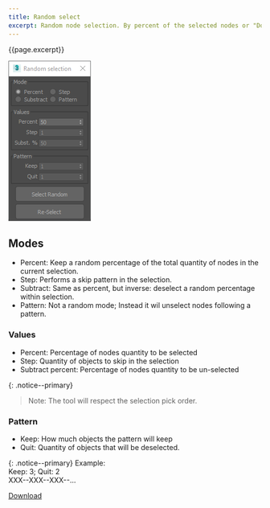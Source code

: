 ```yaml
---
title: Random select
excerpt: Random node selection. By percent of the selected nodes or "Dot-Gap" pattern.
---
```


{{page.excerpt}}

![random-select](/assets/images/ui/random-select-ui.png)

## Modes

- Percent: Keep a random percentage of the total quantity of nodes in the current selection.
- Step: Performs a skip pattern in the selection.
- Subtract: Same as percent, but inverse: deselect a random percentage within selection.
- Pattern: Not a random mode; Instead it wil unselect nodes following a pattern.

### Values

- Percent: Percentage of nodes quantity to be selected
- Step: Quantity of objects to skip in the selection
- Subtract percent: Percentage of nodes quantity to be un-selected

{: .notice--primary}
>Note: The tool will respect the selection pick order.

### Pattern

- Keep: How much objects the pattern will keep
- Quit: Quantity of objects that will be deselected.

{: .notice--primary}
Example:
<br/>
Keep: 3; Quit: 2
<br/>
XXX--XXX--XXX--...

<a href="https://github.com/HAG87/maxscript-assorted/blob/master/release/Random_select.zip" class="btn btn--primary">Download</a>